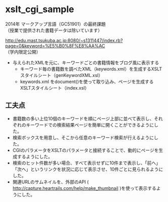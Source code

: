 # xslt_cgi_sample
2014年 マークアップ言語（GC51901）の最終課題 <br>
（授業で提供された書籍データは除いています）

http://edu.mast.tsukuba.ac.jp:8080/~s1311447/index.rb?page=0&keyword=%E5%B0%8F%E8%AA%AC <br>
（学内限定公開）


- 与えられたXMLを元に、キーワードごとの書籍情報をブログ風に表示する
  - キーワード毎の書籍数を調べたXML（keywords.xml）を生成するXSLTスタイルシート（genKeywordXML.xsl）
  - keywords.xml をdocument()を使って取り込み、ページを生成するXSLTスタイルシート（index.xsl）

## 工夫点
-	書籍数の多い上位10個のキーワードを順にページ上部に並べて表示し、それぞれのキーワードでの検索結果ページを簡単に開くことができるようにした。
- 検索ボックスを用意し、そこから任意のキーワード検索が行えるようにした。
- CGIのパラメータをXSLTのパラメータと接続することで、動的にページを生成するようにした。
- 検索のヒット件数が多い場合、すべて表示せずに10件まで表示し、「前へ」「次へ」というリンクを状況に応じて表示させ、10件ごとに見られるようにした。
- 関連URLのサムネイルを、外部のAPI ( http://capture.heartrails.com/help/make_thumbnail )を使って表示するようにした。
